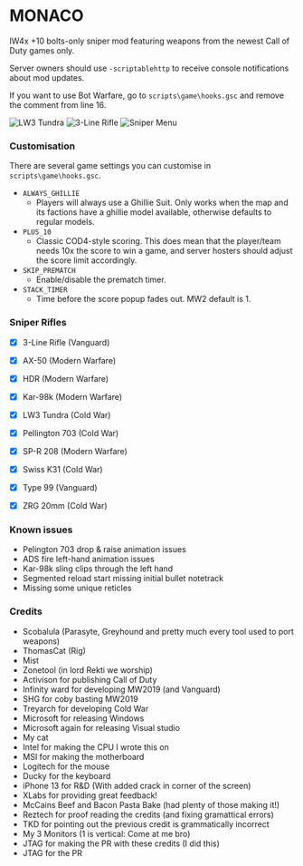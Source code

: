 MONACO
==========

IW4x +10 bolts-only sniper mod featuring weapons from the newest Call of Duty games only.

Server owners should use `-scriptablehttp` to receive console notifications about mod updates.

If you want to use Bot Warfare, go to `scripts\game\hooks.gsc` and remove the comment from line 16.

![LW3 Tundra](https://i.imgur.com/aQW158m.jpg)
![3-Line Rifle](https://i.imgur.com/9JBVXDn.jpg)
![Sniper Menu](https://i.imgur.com/MA4tXjy.png)

### Customisation

There are several game settings you can customise in `scripts\game\hooks.gsc`.

- `ALWAYS_GHILLIE`
    - Players will always use a Ghillie Suit. Only works when the map and its factions have a ghillie model available, otherwise defaults to regular models.
- `PLUS_10`
    - Classic COD4-style scoring. This does mean that the player/team needs 10x the score to win a game, and server hosters should adjust the score limit accordingly.
- `SKIP_PREMATCH`
    - Enable/disable the prematch timer.
- `STACK_TIMER`
    - Time before the score popup fades out. MW2 default is 1.


### Sniper Rifles

- [x] 3-Line Rifle (Vanguard)
- [x] AX-50 (Modern Warfare)
- [x] HDR (Modern Warfare)
- [x] Kar-98k (Modern Warfare)
- [x] LW3 Tundra (Cold War)
- [x] Pellington 703 (Cold War)
- [x] SP-R 208 (Modern Warfare)
- [x] Swiss K31 (Cold War)
- [x] Type 99 (Vanguard)
- [x] ZRG 20mm (Cold War)


### Known issues
- Pelington 703 drop & raise animation issues
- ADS fire left-hand animation issues
- Kar-98k sling clips through the left hand
- Segmented reload start missing initial bullet notetrack
- Missing some unique reticles


### Credits
- Scobalula (Parasyte, Greyhound and pretty much every tool used to port weapons)
- ThomasCat (Rig)
- Mist
- Zonetool (in lord Rekti we worship)
- Activison for publishing Call of Duty
- Infinity ward for developing MW2019 (and Vanguard)
- SHG for coby basting MW2019
- Treyarch for developing Cold War
- Microsoft for releasing Windows
- Microsoft again for releasing Visual studio
- My cat
- Intel for making the CPU I wrote this on
- MSI for making the motherboard
- Logitech for the mouse
- Ducky for the keyboard
- iPhone 13 for R&D (With added crack in corner of the screen)
- XLabs for providing great feedback!
- McCains Beef and Bacon Pasta Bake (had plenty of those making it!)
- Reztech for proof reading the credits (and fixing gramattical errors)
- TKD for pointing out the previous credit is grammatically incorrect
- My 3 Monitors (1 is vertical: Come at me bro)
- JTAG for making the PR with these credits (I did this)
- JTAG for the PR
